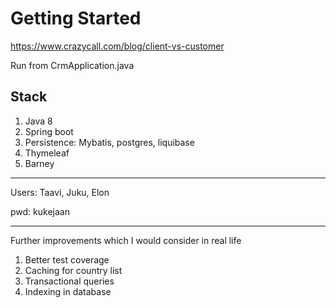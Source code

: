 # Getting Started
https://www.crazycall.com/blog/client-vs-customer

Run from CrmApplication.java

## Stack
1) Java 8
2) Spring boot
3) Persistence: Mybatis, postgres, liquibase
4) Thymeleaf
5) Barney

---

Users: Taavi, Juku, Elon

pwd: kukejaan

---
Further improvements which I would consider in real life
1. Better test coverage
2. Caching for country list
3. Transactional queries
4. Indexing in database

